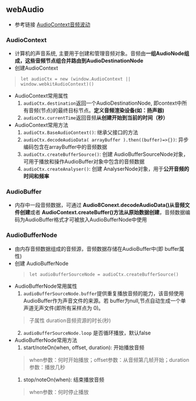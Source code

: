 ## webAudio
- 参考链接
  [AudioContext音频波动](https://www.bilibili.com/video/BV1jA4y197cu?p=4&spm_id_from=pageDriver)

### AudioContext
  - 计算机的声音系统, 主要用于创建和管理音频对象。音频由**一组AudioNode组成，这些音频节点组合并路由到AudioDestinationNode**
  - 创建AudioContext
   > `let audioCtx = new (window.AudioContext || window.webkitAudioContext)()`
  - AudioContext常用属性
    1. `audioCtx.destination`返回一个AudioDestinationNode, 即context中所有音频(节点)的最终目标节点。**定义音频渲染设备(如：扬声器)**
    2. `audioCtx.currentTime`返回音频**从创建开始到当前的时间（秒）**
  - AudioContext常用方法
    1. `audioCtx.BaseAudioContext()`: 继承父接口的方法
    2. `audioCtx.decodeAudioData( arrayBuffer ).then((buffer)=>{})`: 异步编码包含在arrayBuffer中的音频数据
    3. `audioCtx.createBufferSource()`: 创建 AudioBufferSourceNode对象， 可用于播放和操作AudioBuffer对象中包含的音频数据
    4. `audioCtx.createAnalyser()`: 创建 AnalyserNode对象，用于**公开音频的时间和频率**
### AudioBuffer
  - 内存中一段音频数据，可通过 **Audio8Conext.decodeAudioData()从音频文件创建**或者 **AudioContext.createBuffer()方法从原始数据创建**，音频数据编码为AudioBuffer格式才可被放入AudioBufferNode中使用
### AudioBufferNode
  - 由内存音频数据组成的音频源，音频数据存储在AudioBuffer中(即 buffer属性)
  - 创建 AudioBufferNode
    > `let audioBufferSourceNode = audioCtx.createBufferSource() `
  - AudioBufferNode常用属性
    1. `audioBufferSourceNode.buffer`提供重复播放音频的能力，该音频使用AudioBuffer作为声音文件的来源。若 buffer为null,节点自动生成一个单声道无声文件(即所有采样点为 0)。
      > 子属性 duration音频资源的时长(秒)
    2. `audioBufferSourceNode.loop` 是否循环播放，默认false
  - AudioBufferNode常用方法
    1. start/noteOn(when, offset, duration): 开始播放音频
      > when参数：何时开始播放；offset参数：从音频第几帧开始；duration参数：播放几秒
    1. stop/noteOn(when): 结束播放音频
      > when参数：何时停止播放